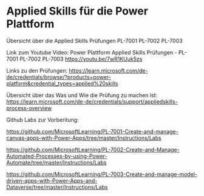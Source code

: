 # Applied Skills für die Power Plattform
Übersicht über die Applied Skills Prüfungen PL-7001 PL-7002 PL-7003

Link zum Youtube Video: Power Plattform Applied Skills Prüfungen - PL-7001 PL-7002 PL-7003
https://youtu.be/7wR1KUuk5zs

Links zu den Prüfungen: https://learn.microsoft.com/de-de/credentials/browse/?products=power-platform&credential_types=applied%20skills


Übersicht über das Was und Wie die Prüfung zu machen ist: https://learn.microsoft.com/de-de/credentials/support/appliedskills-process-overview


Github Labs zur Vorberitung:

https://github.com/MicrosoftLearning/PL-7001-Create-and-manage-canvas-apps-with-Power-Apps/tree/master/Instructions/Labs

https://github.com/MicrosoftLearning/PL-7002-Create-and-Manage-Automated-Processes-by-using-Power-Automate/tree/master/Instructions/Labs

https://github.com/MicrosoftLearning/PL-7003-Create-and-manage-model-driven-apps-with-Power-Apps-and-Dataverse/tree/master/Instructions/Labs

